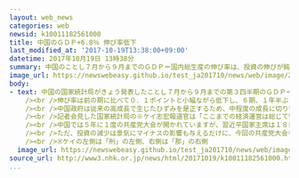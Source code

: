 ```yaml
---
layout: web_news
categories: web
newsid: k10011182561000
title: 中国のＧＤＰ+6.8％ 伸び率低下
last_modified_at: '2017-10-19T13:38:00+09:00'
datetime: 2017年10月19日 13時38分
summary: 中国のことし７月から９月までのＧＤＰ＝国内総生産の伸び率は、投資の伸びが鈍化したことなどから去年の同じ時期に比べて６．８％のプラスとなり、前の期に比べた伸び率が０．１ポイントと小幅ながら低下しました。
image_url: https://newswebeasy.github.io/test_ja201710/news/web/image/2017/10/19/K10011182561_1710191119_1710191122_01_02.jpg
body:
- text: 中国の国家統計局がきょう発表したことし７月から９月までの第３四半期のＧＤＰ＝国内総生産の伸び率は、去年の同じ時期に比べて６．８％のプラスとなりました。<br
    /><br />伸び率は前の期に比べて０．１ポイントと小幅ながら低下し、６期、１年半ぶりに前の期を下回りました。今期は、工業生産が回復する一方で、国有企業などが行う設備や建設といった固定資産への投資の伸びが鈍化しました。<br
    /><br />中国政府は従来の高成長で生じたひずみを是正するため、中程度の成長に切り替えるとして、ことしの成長率の目標を去年の実績を下回る６．５％前後としています。<br
    /><br />記者会見した国家統計局の※ケイ志宏報道官は「ここまでの経済運営は総じて安定していて、経済構造も向上している。新産業の成長も加速しており質も明らかに向上している」と述べました。<br
    /><br />中国では５年に１度の共産党大会が開かれていますが、習近平国家主席は１８日に行った政治報告で、投資に偏重した従来の経済運営を改めて、イノベーション・技術革新を通じてＩＴなど次世代産業を育成するとともに、消費主導の経済への構造改革を推し進める考えを強調しました。<br
    /><br />ただ、投資の減少は景気にマイナスの影響も与えるだけに、今回の共産党大会を経て発足する中国の新たな指導部は景気の悪化を防ぎながら、構造改革を進めるという難しい経済運営を迫られることになります。<br
    /><br />※ケイの左側は「刑」の左側、右側は「那」の右側
  image_url: https://newswebeasy.github.io/test_ja201710/news/web/image/2017/10/19/K10011182561_1710191119_1710191122_01_03.jpg
source_url: http://www3.nhk.or.jp/news/html/20171019/k10011182561000.html
...
```

